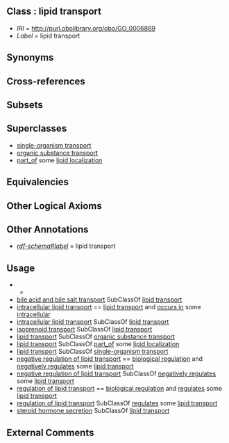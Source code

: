 
## Class : lipid transport

 * *IRI* = http://purl.obolibrary.org/obo/GO_0006869
 * *Label* = lipid transport

## Synonyms


## Cross-references


## Subsets


## Superclasses

 * [single-organism transport](../../GO/65/GO_0044765.md)
 * [organic substance transport](../../GO/02/GO_0071702.md)
 * [part_of](../../BFO/50/BFO_0000050.md) some [lipid localization](../../GO/76/GO_0010876.md)

## Equivalencies


## Other Logical Axioms


## Other Annotations

 * *[rdf-schema#label](../../el/rdf-schema#label.md)* = lipid transport

## Usage

 * -
 * [bile acid and bile salt transport](../../GO/21/GO_0015721.md) SubClassOf [lipid transport](../../GO/69/GO_0006869.md)
 * [intracellular lipid transport](../../GO/65/GO_0032365.md) == [lipid transport](../../GO/69/GO_0006869.md) and [occurs in](../../BFO/66/BFO_0000066.md) some [intracellular](../../GO/22/GO_0005622.md)
 * [intracellular lipid transport](../../GO/65/GO_0032365.md) SubClassOf [lipid transport](../../GO/69/GO_0006869.md)
 * [isoprenoid transport](../../GO/64/GO_0046864.md) SubClassOf [lipid transport](../../GO/69/GO_0006869.md)
 * [lipid transport](../../GO/69/GO_0006869.md) SubClassOf [organic substance transport](../../GO/02/GO_0071702.md)
 * [lipid transport](../../GO/69/GO_0006869.md) SubClassOf [part_of](../../BFO/50/BFO_0000050.md) some [lipid localization](../../GO/76/GO_0010876.md)
 * [lipid transport](../../GO/69/GO_0006869.md) SubClassOf [single-organism transport](../../GO/65/GO_0044765.md)
 * [negative regulation of lipid transport](../../GO/69/GO_0032369.md) == [biological regulation](../../GO/07/GO_0065007.md) and [negatively regulates](../../RO/12/RO_0002212.md) some [lipid transport](../../GO/69/GO_0006869.md)
 * [negative regulation of lipid transport](../../GO/69/GO_0032369.md) SubClassOf [negatively regulates](../../RO/12/RO_0002212.md) some [lipid transport](../../GO/69/GO_0006869.md)
 * [regulation of lipid transport](../../GO/68/GO_0032368.md) == [biological regulation](../../GO/07/GO_0065007.md) and [regulates](../../RO/11/RO_0002211.md) some [lipid transport](../../GO/69/GO_0006869.md)
 * [regulation of lipid transport](../../GO/68/GO_0032368.md) SubClassOf [regulates](../../RO/11/RO_0002211.md) some [lipid transport](../../GO/69/GO_0006869.md)
 * [steroid hormone secretion](../../GO/29/GO_0035929.md) SubClassOf [lipid transport](../../GO/69/GO_0006869.md)

## External Comments

